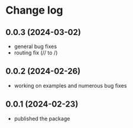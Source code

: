 # Change log

## 0.0.3 (2024-03-02)

- general bug fixes
- routing fix (// to /)

## 0.0.2 (2024-02-26)

- working on examples and numerous bug fixes

## 0.0.1 (2024-02-23)

- published the package

